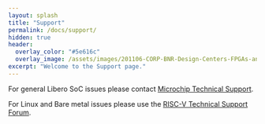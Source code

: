 ```yaml
---
layout: splash
title: "Support"
permalink: /docs/support/
hidden: true
header:
  overlay_color: "#5e616c"
  overlay_image: /assets/images/201106-CORP-BNR-Design-Centers-FPGAs-and-plds-Banner-2880x280.jpg
excerpt: "Welcome to the Support page."
---
```


For general Libero SoC issues please contact [Microchip Technical Support](http://soc.microsemi.com/Portal/DPortal.aspx?v=1).

For Linux and Bare metal issues please use the [RISC-V Technical Support Forum](https://exchange.riscv.org/).
